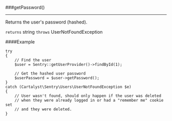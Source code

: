 <a id="getPassword"></a>
###getPassword()

----------

Returns the user's password (hashed).

`returns` string
`throws`  UserNotFoundException

####Example

	try
	{
		// Find the user
		$user = Sentry::getUserProvider()->findById(1);

		// Get the hashed user password
		$userPassword = $user->getPassword();
	}
	catch (Cartalyst\Sentry\Users\UserNotFoundException $e)
	{
		// User wasn't found, should only happen if the user was deleted
		// when they were already logged in or had a "remember me" cookie set
		// and they were deleted.
	}
